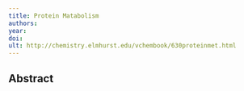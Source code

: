 ```yaml
---
title: Protein Matabolism
authors: 
year: 
doi: 
ult: http://chemistry.elmhurst.edu/vchembook/630proteinmet.html
---
```

## Abstract

